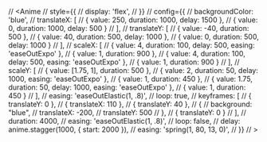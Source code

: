 // <Anime
                //     style={{
                //         display: 'flex',
                //     }}
                //     config={{
                //         backgroundColor: 'blue',
                //         translateX: [
                //             { value: 250, duration: 1000, delay: 1500 },
                //             { value: 0, duration: 1000, delay: 500 }
                //         ],
                //         translateY: [
                //             { value: -40, duration: 500 },
                //             { value: 40, duration: 500, delay: 1000 },
                //             { value: 0, duration: 500, delay: 1000 }
                //         ],
                //         scaleX: [
                //             { value: 4, duration: 100, delay: 500, easing: 'easeOutExpo' },
                //             { value: 1, duration: 900 },
                //             { value: 4, duration: 100, delay: 500, easing: 'easeOutExpo' },
                //             { value: 1, duration: 900 }
                //         ],
                //         scaleY: [
                //             { value: [1.75, 1], duration: 500 },
                //             { value: 2, duration: 50, delay: 1000, easing: 'easeOutExpo' },
                //             { value: 1, duration: 450 },
                //             { value: 1.75, duration: 50, delay: 1000, easing: 'easeOutExpo' },
                //             { value: 1, duration: 450 }
                //         ],
                //         easing: 'easeOutElastic(1, .8)',
                //         loop: true,
                //         keyframes: [
                //             { translateY: 0 },
                //             { translateX: 110 },
                //             { translateY: 40 },
                //             {
                //                 background: "blue",
                //                 translateX: -200,
                //                 translateY: 500
                //             },
                //             { translateY: 0 }
                //         ],
                //         duration: 4000,
                //         easing: 'easeOutElastic(1, .8)',
                //         loop: false,
                //         delay: anime.stagger(1000, { start: 2000 }),
                //         easing: 'spring(1, 80, 13, 0)',
                //     }}
                // >




                